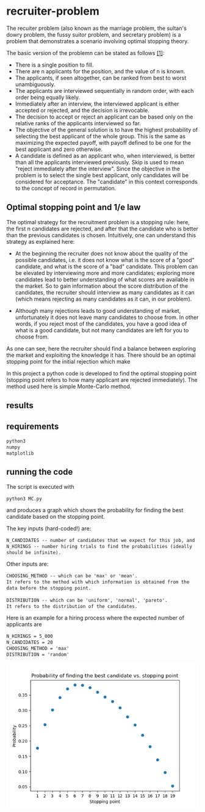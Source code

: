 # recruiter-problem

The recuiter problem (also known as the marriage problem, the sultan's dowry problem, the fussy suitor problem, and secretary problem) is a problem that demonstrates a scenario involving optimal stopping theory.

The basic version of the problemn can be stated as follows [[1]](https://en.wikipedia.org/wiki/Secretary_problem): 

* There is a single position to fill.
* There are n applicants for the position, and the value of n is known.
* The applicants, if seen altogether, can be ranked from best to worst unambiguously.
* The applicants are interviewed sequentially in random order, with each order being equally likely.
* Immediately after an interview, the interviewed applicant is either accepted or rejected, and the decision is irrevocable.
* The decision to accept or reject an applicant can be based only on the relative ranks of the applicants interviewed so far.
* The objective of the general solution is to have the highest probability of selecting the best applicant of the whole group. This is the same as maximizing the expected payoff, with payoff defined to be one for the best applicant and zero otherwise.
* A candidate is defined as an applicant who, when interviewed, is better than all the applicants interviewed previously. Skip is used to mean "reject immediately after the interview". Since the objective in the problem is to select the single best applicant, only candidates will be considered for acceptance. The "candidate" in this context corresponds to the concept of record in permutation.

## Optimal stopping point and 1/e law

The optimal strategy for the recruitment problem is a stopping rule: here, the first n candidates are rejected, and after that the candidate who is better than the previous candidates is chosen. Intuitively, one can understand this strategy as explained here: 

* At the beginning the recruiter does not know about the quality of the possible candidates, i.e. it does not know what is the score of a "good" candidate, and what is the score of a "bad" candidate. This problem can be elevated by interviewing more and more candidates; exploring more candidates lead to better understanding of what scores are available in the market. So to gain information about the score distribution of the candidates, the recruiter should interview as many candidates as it can (which means rejecting as many candidates as it can, in our problem).

* Although many rejections leads to good understanding of market, unfortunately it does not leave many candidates to choose from. In other words, if you reject most of the candidates, you have a good idea of what is a good candidate, but not many candidates are left for you to choose from. 

As one can see, here the recruiter should find a balance between exploring the market and exploiting the knowledge it has. There should be an optimal stopping point for the initial rejection which make


In this project a python code is developed to find the optimal stopping point (stopping point refers to how many applicant are rejected immediately). The method used here is simple Monte-Carlo method.
## results 


## requirements
```
python3
numpy 
matplotlib
```

## running the code
The script is executed with
```
python3 MC.py
```
and produces a graph which shows the probability for finding the best candidate based on the stopping point. 

The key inputs (hard-coded!) are:
```
N_CANDIDATES -- number of candidates that we expect for this job, and
N_HIRINGS -- number hiring trials to find the probabilities (ideally should be infinite).
``` 
Other inputs are:
```
CHOOSING_METHOD -- which can be 'max' or 'mean'. 
It refers to the method with which information is obtained from the data before the stopping point.

DISTRIBUTION -- which can be 'uniform', 'normal', 'pareto'.
It refers to the distribution of the candidates.
```

Here is an example for a hiring process where the expected number of applicants are 
```
N_HIRINGS = 5_000
N_CANDIDATES = 20
CHOOSING_METHOD = 'max'
DISTRIBUTION = 'random'
```

![](results.png)
